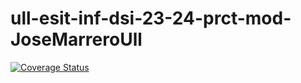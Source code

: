 # ull-esit-inf-dsi-23-24-prct-mod-JoseMarreroUll
[![Coverage Status](https://coveralls.io/repos/github/JoseMarreroUll/ull-esit-inf-dsi-23-24-prct-mod-JoseMarreroUll/badge.svg?branch=main)](https://coveralls.io/github/JoseMarreroUll/ull-esit-inf-dsi-23-24-prct-mod-JoseMarreroUll?branch=main)